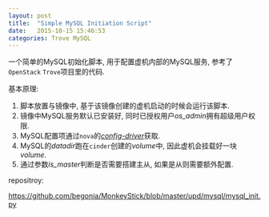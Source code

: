 ```yaml
---
layout: post
title:  "Simple MySQL Initiation Script"
date:   2015-10-15 15:46:53
categories: Trove MySQL
---
```



一个简单的MySQL初始化脚本, 用于配置虚机内部的MySQL服务, 参考了`OpenStack` `Trove`项目里的代码.

基本原理:

1. 脚本放置与镜像中, 基于该镜像创建的虚机启动的时候会运行该脚本.
2. 镜像中MySQL服务默认已安装好, 同时已授权用户*os_admin*拥有超级用户权限.
3. MySQL配置项通过`nova`的[*config-driver*](http://docs.openstack.org/user-guide/cli_config_drive.html)获取.
4. MySQL的*datadir*跑在`cinder`创建的*volume*中, 因此虚机会挂载好一块*volume*.
5. 通过参数*is_master*判断是否需要搭建主从, 如果是从则需要额外配置.



repositroy:

<https://github.com/begonia/MonkeyStick/blob/master/upd/mysql/mysql_init.py>
